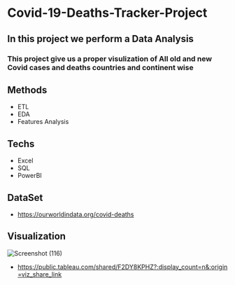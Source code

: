 # Covid-19-Deaths-Tracker-Project
## In this project we perform a Data Analysis 
### This project give us a proper visulization of All old and new Covid cases and deaths countries and continent wise
## Methods
- ETL
- EDA
- Features Analysis
## Techs
- Excel
- SQL
- PowerBI
## DataSet
- https://ourworldindata.org/covid-deaths
## Visualization
![Screenshot (116)](https://user-images.githubusercontent.com/76864608/222072200-ed2810b9-1277-4ff2-8683-adfcdfeb3691.png)

- https://public.tableau.com/shared/F2DY8KPHZ?:display_count=n&:origin=viz_share_link
